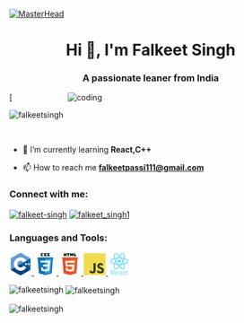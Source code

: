 [![MasterHead](https://mir-s3-cdn-cf.behance.net/project_modules/max_1200/79731568097599.5b50bca477735.jpg)](https://falkeetsingh.io)
<h1 align="center">Hi 👋, I'm Falkeet Singh</h1>
<h3 align="center">A passionate leaner from India</h3>
<img align="right" alt="coding" width="400" src="https://kit8.net/wp-content/uploads/2020/12/Coding@2x.png">[

<p align="left"> <img src="https://komarev.com/ghpvc/?username=falkeetsingh&label=Profile%20views&color=0e75b6&style=flat" alt="falkeetsingh" /> </p>

<p align="left"> <a href="https://twitter.com/" target="blank"><img src="https://img.shields.io/twitter/follow/?logo=twitter&style=for-the-badge" alt="" /></a> </p>

- 🌱 I’m currently learning **React,C++**

- 📫 How to reach me **falkeetpassi111@gmail.com**

<h3 align="left">Connect with me:</h3>
<p align="left">
<a href="https://linkedin.com/in/falkeet-singh-72043124b" target="blank"><img align="center" src="https://raw.githubusercontent.com/rahuldkjain/github-profile-readme-generator/master/src/images/icons/Social/linked-in-alt.svg" alt="falkeet-singh" height="30" width="40" /></a>
<a href="https://instagram.com/falkeet_singh1" target="blank"><img align="center" src="https://raw.githubusercontent.com/rahuldkjain/github-profile-readme-generator/master/src/images/icons/Social/instagram.svg" alt="falkeet_singh1" height="30" width="40" /></a>
</p>

<h3 align="left">Languages and Tools:</h3>
<p align="left"> <a href="https://www.w3schools.com/cpp/" target="_blank" rel="noreferrer"> <img src="https://raw.githubusercontent.com/devicons/devicon/master/icons/cplusplus/cplusplus-original.svg" alt="cplusplus" width="40" height="40"/> </a> <a href="https://www.w3schools.com/css/" target="_blank" rel="noreferrer"> <img src="https://raw.githubusercontent.com/devicons/devicon/master/icons/css3/css3-original-wordmark.svg" alt="css3" width="40" height="40"/> </a> <a href="https://www.w3.org/html/" target="_blank" rel="noreferrer"> <img src="https://raw.githubusercontent.com/devicons/devicon/master/icons/html5/html5-original-wordmark.svg" alt="html5" width="40" height="40"/> </a> <a href="https://developer.mozilla.org/en-US/docs/Web/JavaScript" target="_blank" rel="noreferrer"> <img src="https://raw.githubusercontent.com/devicons/devicon/master/icons/javascript/javascript-original.svg" alt="javascript" width="40" height="40"/> </a> <a href="https://reactjs.org/" target="_blank" rel="noreferrer"> <img src="https://raw.githubusercontent.com/devicons/devicon/master/icons/react/react-original-wordmark.svg" alt="react" width="40" height="40"/> </a> </p>

<p><img align="left" src="https://github-readme-stats.vercel.app/api/top-langs?username=falkeetsingh&show_icons=true&locale=en&layout=compact" alt="falkeetsingh" /></p>

<p>&nbsp;<img align="center" src="https://github-readme-stats.vercel.app/api?username=falkeetsingh&show_icons=true&locale=en" alt="falkeetsingh" /></p>

<p><img align="center" src="https://github-readme-streak-stats.herokuapp.com/?user=falkeetsingh&" alt="falkeetsingh" /></p>


